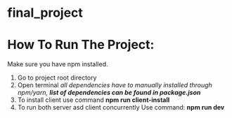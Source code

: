 # final_project

# How To Run The Project:
Make sure you have npm installed. 
1) Go to project root directory
2) Open terminal
*all dependencies have to manually installed through npm/yarn, **list of dependencies can be found in package.json***
3) To install client use command **npm run client-install**
4) To run both server asd client concurrently Use command: **npm run dev**

